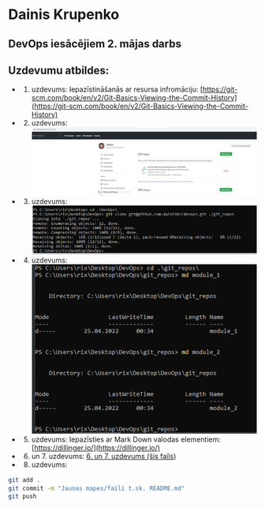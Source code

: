 # Dainis Krupenko
## DevOps iesācējiem 2. mājas darbs



## Uzdevumu atbildes:
- 1. uzdevums: 
Iepazīstināšanās ar resursa infromāciju: [https://git-scm.com/book/en/v2/Git-Basics-Viewing-the-Commit-History](https://git-scm.com/book/en/v2/Git-Basics-Viewing-the-Commit-History)

- 2. uzdevums: 
![2. uzdevums](./02.png?raw=true "2. uzdevums")

- 3. uzdevums: 
![3. uzdevums](./03.png?raw=true "3. uzdevums")

- 4. uzdevums: 
![4. uzdevums](./04.png?raw=true "4. uzdevums")

- 5. uzdevums: Iepazīsties ar Mark Down valodas elementiem: [https://dillinger.io/](https://dillinger.io/)

- 6. un 7. uzdevums: 
[6. un 7. uzdevums (šis fails)](./README.md "6. un 7. uzdevums")

- 8. uzdevums: 
```sh
git add . 
git commit -m "Jaunas mapes/faili t.sk. README.md"
git push
```
